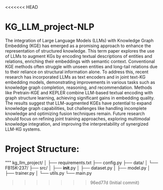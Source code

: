 <<<<<<< HEAD
# KG_LLM_project-NLP
The integration of Large Language Models (LLMs) with Knowledge Graph Embedding (KGE) has emerged as a promising approach to enhance the representation of structured knowledge. This term paper explores the use of LLMs to augment KGs by encoding textual descriptions of entities and relations, enriching their embeddings with semantic context. Conventional KGE methods often struggle with unseen entities and long-tail relations due to their reliance on structural information alone. To address this, recent research has incorporated LLMs as text encoders and in joint text-KG embedding models, demonstrating improvements in various tasks such as knowledge graph completion, reasoning, and recommendation. Methods like Pretrain-KGE and KEPLER combine LLM-based textual encoding with graph structure learning, achieving significant gains in embedding quality. The results suggest that LLM-augmented KGEs have potential to expand knowledge graph capabilities, but challenges like handling incomplete knowledge and optimizing fusion techniques remain. Future research should focus on refining joint training approaches, exploring multimodal knowledge integration, and improving the interpretability of synergized LLM-KG systems.
# Project Structure:
"""
kg_llm_project/
│
├── requirements.txt
├── config.py
├── data/
│   └── FB15K-237/
├── src/
│   ├── __init__.py
│   ├── dataset.py
│   ├── model.py
│   ├── trainer.py
│   └── utils.py
└── main.py
>>>>>>> 96ed77d (Initial commit)
